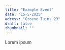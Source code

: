 ```yaml
---
title: "Example Event"
date: "15-5-2025"
adress: "Groene Tuins 23"
draft: false
thumbnail: ""
---
```


Lorem ipsum